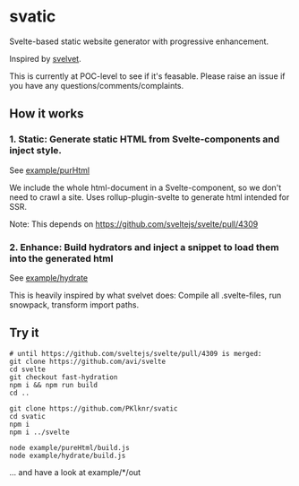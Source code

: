 # svatic

Svelte-based static website generator with progressive enhancement.

Inspired by [svelvet](https://github.com/jakedeichert/svelvet).

This is currently at POC-level to see if it's feasable. Please raise an issue
if you have any questions/comments/complaints.


## How it works
### 1. Static: Generate static HTML from Svelte-components and inject style.

See [example/purHtml](https://github.com/PKlknr/svatic/tree/master/example/pureHtml)

We include the whole html-document in a Svelte-component,
so we don't need to crawl a site. Uses rollup-plugin-svelte to generate
html intended for SSR.

Note: This depends on https://github.com/sveltejs/svelte/pull/4309


### 2. Enhance: Build hydrators and inject a snippet to load them into the generated html

See [example/hydrate](https://github.com/PKlknr/svatic/tree/master/example/hydrate)

This is heavily inspired by what svelvet does: Compile all .svelte-files,
run snowpack, transform import paths.


## Try it
```
# until https://github.com/sveltejs/svelte/pull/4309 is merged:
git clone https://github.com/avi/svelte
cd svelte
git checkout fast-hydration
npm i && npm run build
cd ..

git clone https://github.com/PKlknr/svatic
cd svatic
npm i
npm i ../svelte

node example/pureHtml/build.js
node example/hydrate/build.js
```
... and have a look at example/*/out
